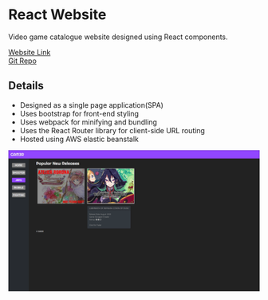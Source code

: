 # React Website
Video game catalogue website designed using React components.  

[Website Link](https://whispering-coast-68461.herokuapp.com)  
[Git Repo](https://github.com/nodejsgithubuser/videogamesite)  

## Details
* Designed as a single page application(SPA)
* Uses bootstrap for front-end styling
* Uses webpack for minifying and bundling
* Uses the React Router library for client-side URL routing
* Hosted using AWS elastic beanstalk

![Image](Untitled.png)
